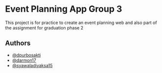 # Event Planning App Group 3

This project is for practice to create an event planning web and also
 part of the assignment for graduation phase 2

## Authors

- [@dpurbosakti](https://github.com/dpurbosakti)
- [@darmon17](https://github.com/darmon17)
- [@syawaladiyaksa15](https://github.com/syawaladiyaksa15)
